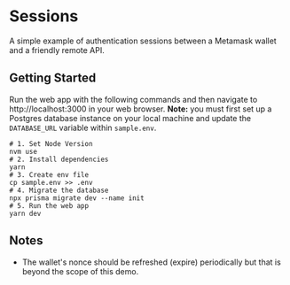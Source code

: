 # Sessions

A simple example of authentication sessions between a Metamask wallet and a friendly remote API.

## Getting Started

Run the web app with the following commands and then navigate to http://localhost:3000 in your web browser.  **Note:** you must first set up a Postgres database instance on your local machine and update the `DATABASE_URL` variable within `sample.env`.

```shell
# 1. Set Node Version
nvm use
# 2. Install dependencies
yarn
# 3. Create env file
cp sample.env >> .env
# 4. Migrate the database
npx prisma migrate dev --name init
# 5. Run the web app
yarn dev
```

## Notes

- The wallet's nonce should be refreshed (expire) periodically but that is beyond the scope of this demo.